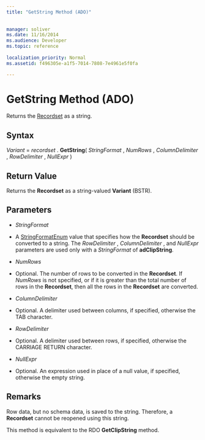 ```yaml
---
title: "GetString Method (ADO)"
 
 
manager: soliver
ms.date: 11/16/2014
ms.audience: Developer
ms.topic: reference
  
localization_priority: Normal
ms.assetid: f496305e-a1f5-7014-7808-7e4961e5f0fa

---
```


# GetString Method (ADO)

Returns the [Recordset](recordset-object-ado.md) as a string. 
  
## Syntax

 *Variant*  =  *recordset*  . **GetString**( *StringFormat*  ,  *NumRows*  ,  *ColumnDelimiter*  ,  *RowDelimiter*  ,  *NullExpr*  ) 
  
## Return Value

Returns the **Recordset** as a string-valued **Variant** (BSTR). 
  
## Parameters

-  *StringFormat* 
    
- A [StringFormatEnum](stringformatenum.md) value that specifies how the **Recordset** should be converted to a string. The  *RowDelimiter*  ,  *ColumnDelimiter*  , and  *NullExpr*  parameters are used only with a  *StringFormat*  of **adClipString**. 
    
-  *NumRows* 
    
- Optional. The number of rows to be converted in the **Recordset**. If  *NumRows*  is not specified, or if it is greater than the total number of rows in the **Recordset**, then all the rows in the **Recordset** are converted. 
    
-  *ColumnDelimiter* 
    
- Optional. A delimiter used between columns, if specified, otherwise the TAB character.
    
-  *RowDelimiter* 
    
- Optional. A delimiter used between rows, if specified, otherwise the CARRIAGE RETURN character.
    
-  *NullExpr* 
    
- Optional. An expression used in place of a null value, if specified, otherwise the empty string.
    
## Remarks

Row data, but no schema data, is saved to the string. Therefore, a **Recordset** cannot be reopened using this string. 
  
This method is equivalent to the RDO **GetClipString** method. 
  


